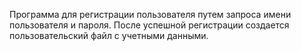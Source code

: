 Программа для регистрации пользователя путем запроса имени пользователя и пароля. После успешной регистрации создается пользовательский файл с учетными данными.
